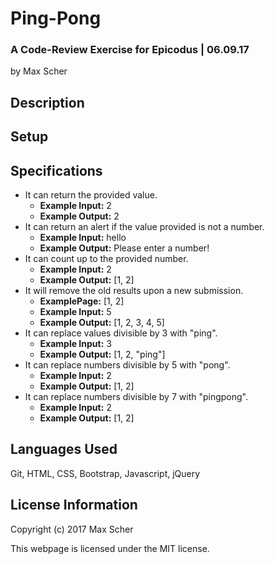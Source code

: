 # Ping-Pong #
### A Code-Review Exercise for Epicodus | 06.09.17 ###

by Max Scher

## Description ##


## Setup ##


## Specifications ##
* It can return the provided value.
  * **Example Input:** 2
  * **Example Output:** 2
* It can return an alert if the value provided is not a number.
  * **Example Input:** hello
  * **Example Output:** Please enter a number!
* It can count up to the provided number.
  * **Example Input:** 2
  * **Example Output:** [1, 2]
* It will remove the old results upon a new submission.
  * **ExamplePage:** [1, 2]
  * **Example Input:** 5
  * **Example Output:** [1, 2, 3, 4, 5]
* It can replace values divisible by 3 with "ping".
  * **Example Input:** 3
  * **Example Output:** [1, 2, "ping"]
* It can replace numbers divisible by 5 with "pong".
  * **Example Input:** 2
  * **Example Output:** [1, 2]
* It can replace numbers divisible by 7 with "pingpong".
  * **Example Input:** 2
  * **Example Output:** [1, 2]


## Languages Used ##
Git,
HTML,
CSS,
Bootstrap,
Javascript,
jQuery

## License Information ##
Copyright (c) 2017 Max Scher

This webpage is licensed under the MIT license.
